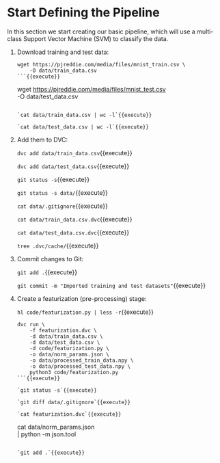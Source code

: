 # Start Defining the Pipeline

In this section we start creating our basic pipeline, which will use a
multi-class Support Vector Machine (SVM) to classify the data.

1. Download training and test data:

   ```
   wget https://pjreddie.com/media/files/mnist_train.csv \
       -O data/train_data.csv
   ```{{execute}}

   ```
   wget https://pjreddie.com/media/files/mnist_test.csv \
       -O data/test_data.csv
   ```{{execute}}

   `cat data/train_data.csv | wc -l`{{execute}}

   `cat data/test_data.csv | wc -l`{{execute}}
   
2. Add them to DVC:
   
   `dvc add data/train_data.csv`{{execute}}

   `dvc add data/test_data.csv`{{execute}}
   
   `git status -s`{{execute}}

   `git status -s data/`{{execute}}
   
   `cat data/.gitignore`{{execute}}

   `cat data/train_data.csv.dvc`{{execute}}

   `cat data/test_data.csv.dvc`{{execute}}
   
   `tree .dvc/cache/`{{execute}}
   
3. Commit changes to Git:
   
   `git add .`{{execute}}
   
   `git commit -m "Imported training and test datasets"`{{execute}}

4. Create a featurization (pre-processing) stage:

   `hl code/featurization.py | less -r`{{execute}}
   
   ```
   dvc run \
       -f featurization.dvc \
       -d data/train_data.csv \
       -d data/test_data.csv \
       -d code/featurization.py \
       -o data/norm_params.json \
       -o data/processed_train_data.npy \
       -o data/processed_test_data.npy \
       python3 code/featurization.py
   ```{{execute}}
   
   `git status -s`{{execute}}
   
   `git diff data/.gitignore`{{execute}}
   
   `cat featurization.dvc`{{execute}}
   
   ```
   cat data/norm_params.json \
       | python -m json.tool
   ```{{execute}}
   
   `git add .`{{execute}}
